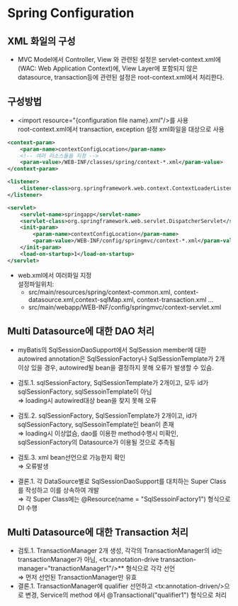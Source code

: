 # Spring Configuration
## XML 화일의 구성
* MVC Model에서 Controller, View 와 관련된 설정은 servlet-context.xml에 (WAC: Web Application Context)에, View Layer에 포함되지 않은 datasource, transaction등에 관련된 설정은 root-context.xml에서 처리한다.

## 구성방법
* \<import resource="{configuration file name}.xml"/>를 사용  
root-context.xml에서 transaction, exception 설정 xml화일을 대상으로 사용
````xml
<context-param>
    <param-name>contextConfigLocation</param-name>    
    <!-- 여러 리소스들을 지정 -->
    <param-value>/WEB-INF/classes/spring/context-*.xml</param-value>
</context-param>

<listener>     
    <listener-class>org.springframework.web.context.ContextLoaderListener</listener-class>
</listener>

<servlet>
    <servlet-name>springapp</servlet-name>
    <servlet-class>org.springframework.web.servlet.DispatcherServlet</servlet-class>
    <init-param>
        <param-name>contextConfigLocation</param-name>
        <param-value>/WEB-INF/config/springmvc/context-*.xml</param-value>
    </init-param>
    <load-on-startup>1</load-on-startup>
</servlet>
````
* web.xml에서 여러화일 지정  
설정파일위치:  
  * src/main/resources/spring/context-common.xml, context-datasource.xml,context-sqlMap.xml, context-transaction.xml ... 
  * src/main/webapp/WEB-INF/config/springmvc/context-servlet.xml

## Multi Datasource에 대한 DAO 처리
* myBatis의 SqlSessionDaoSupport에서 SqlSession member에 대한 autowired annotation은 SqlSessionFactory나 SqlSessionTemplate가 2개 이상 있을 경우, autowired될 bean을 결정하지 못해 오류가 발생할 수 있슴.

* 검토.1. sqlSessionFactory, SqlSessionTemplate가 2개이고, 모두 id가 sqlSessionFactory, sqlSessoinTemplate이 아님  
&rArr; loading시 autowired대상 bean을 찾지 못해 오류
* 검토.2. sqlSessionFactory, SqlSessionTemplate가 2개이고, id가 sqlSessionFactory, sqlSessoinTemplate인 bean이 존재  
&rArr; loading시 이상없슴, dao를 이용한 method수행시 미확인, sqlSessionFactory의 Datasource가 이용될 것으로 추측됨
* 검토.3. xml bean선언으로 가능한지 확인  
&rArr; 오류발생

* 결론.1. 각 DataSource별로 SqlSessionDaoSupport를 대치하는 Super Class를 작성하고 이를 상속하여 개발  
&rArr; 각 Super Class에는 @Resource(name = "SqlSessoinFactory1") 형식으로 DI 수행

## Multi Datasource에 대한 Transaction 처리
* 검토.1. TransactionManager 2개 생성, 각각의 TransactionManager의 id는 transactionManager가 아님, <tx:annotation-drive transaction-manager="tranactionManager1"/>** 형식으로 각각 선언  
&rArr; 먼저 선언된 TransactionManager만 유효
* 결론.1. TransactionManager에 qualifier 선언하고 \<tx:annotation-driven/>으로 변경, Service의 method 에서 @Transactional("qualifier1") 형식으로 처리